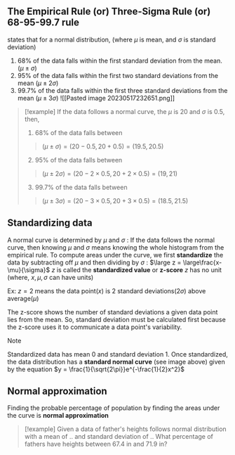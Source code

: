 ## The Empirical Rule (or) Three-Sigma Rule (or) 68-95-99.7 rule
states that for a normal distribution, (where $\mu$ is mean, and $\sigma$ is standard deviation)
1. 68% of the data falls within the first standard deviation from the mean. $(\mu \pm \sigma)$
2. 95% of the data falls within the first two standard deviations from the mean $(\mu \pm 2\sigma)$
3. 99.7% of the data falls within the first three standard deviations from the mean $(\mu \pm 3\sigma)$
![[Pasted image 20230517232651.png]]
> [!example]
> If the data follows a normal curve, the $\mu$ is 20 and $\sigma$ is 0.5, then,
> 1. 68% of the data falls between
> >   $(\mu \pm \sigma) = (20 - 0.5, 20 + 0.5) = (19.5, 20.5)$
> 2. 95% of the data falls between
> >   $(\mu \pm 2\sigma) = (20 - 2\times0.5, 20 + 2\times0.5) = (19, 21)$
> 3. 99.7% of the data falls between
> >   $(\mu \pm 3\sigma) = (20 - 3\times0.5, 20 + 3\times0.5) = (18.5, 21.5)$

## Standardizing data
A normal curve is determined by $\mu$ and $\sigma$ : If the data follows the normal curve, then knowing $\mu$ and $\sigma$ means knowing the whole histogram from the empirical rule.
To compute areas under the curve, we first **standardize** the data by subtracting off  $\mu$ and then dividing by $\sigma$ : 
	$\large z = \large\frac{x-\mu}{\sigma}$
$z$ is called the **standardized value** or **z-score**
$z$ has no unit (where, $x, \mu, \sigma$ can have units)

Ex: $z = 2$ means the data point$(x)$ is 2 standard deviations$(2\sigma)$ above average$(\mu)$

The z-score shows the number of standard deviations a given data point lies from the mean. So, standard deviation must be calculated first because the z-score uses it to communicate a data point's variability.

> [!note]
> Standardized data has mean 0 and standard deviation 1.
> Once standardized, the data distribution has a **standard normal curve** (see image above) given by the equation $y = \frac{1}{\sqrt{2\pi}}e^{-\frac{1}{2}x^2}$

## Normal approximation
Finding the probable percentage of population by finding the areas under the curve is **normal approximation**

>[!example]
> Given a data of father's heights follows normal distribution with a mean of .. and standard deviation of ..
> What percentage of fathers have heights between 67.4 in and 71.9 in?

